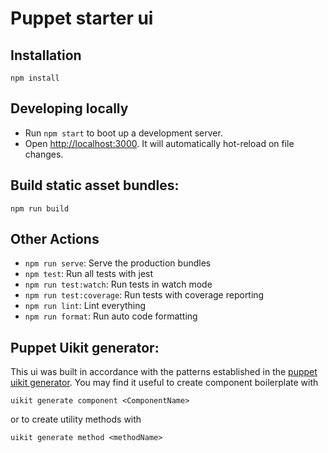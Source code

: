 # Puppet starter ui

## Installation

`npm install`

## Developing locally

- Run `npm start` to boot up a development server.
- Open [http://localhost:3000](http://localhost:3000). It will automatically hot-reload on file changes.

## Build static asset bundles:

`npm run build`

## Other Actions

- `npm run serve`: Serve the production bundles
- `npm test`: Run all tests with jest
- `npm run test:watch`: Run tests in watch mode
- `npm run test:coverage`: Run tests with coverage reporting
- `npm run lint`: Lint everything
- `npm run format`: Run auto code formatting

## Puppet Uikit generator:

This ui was built in accordance with the patterns established in the [puppet uikit generator](https://github.com/puppetlabs/uikit). You may find it useful to create component boilerplate with

```
uikit generate component <ComponentName>
```

or to create utility methods with

```
uikit generate method <methodName>
```

